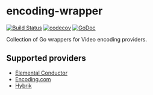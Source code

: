 # encoding-wrapper

[![Build Status](https://travis-ci.org/NYTimes/encoding-wrapper.svg?branch=master)](https://travis-ci.org/NYTimes/encoding-wrapper)
[![codecov](https://codecov.io/gh/NYTimes/encoding-wrapper/branch/master/graph/badge.svg)](https://codecov.io/gh/NYTimes/encoding-wrapper)
[![GoDoc](https://img.shields.io/badge/api-Godoc-blue.svg?style=flat-square)](https://godoc.org/github.com/NYTimes/encoding-wrapper)

Collection of Go wrappers for Video encoding providers.

## Supported providers

- [Elemental Conductor](https://www.elementaltechnologies.com/products/elemental-conductor)
- [Encoding.com](http://api.encoding.com)
- [Hybrik](https://docs.hybrik.com/api/v1/HybrikAPI.html)

